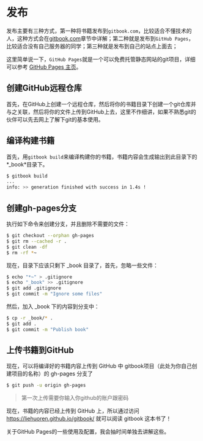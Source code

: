 # 发布

发布主要有三种方式，第一种将书籍发布到`gitbook.com`，比较适合不懂技术的人，这种方式会在[gitbook.com](chapter7.md)章节中详解；第二种就是发布到`GitHub Pages`，比较适合没有自己服务器的同学；第三种就是发布到自己的站点上面去；

这里简单说一下，`GitHub Pages`就是一个可以免费托管静态网站的git项目，详细可以参考 [GitHub Pages 主页](https://pages.github.com/)。

## 创建GitHub远程仓库

首先，在GitHub上创建一个远程仓库，然后将你的书籍目录下创建一个git仓库并与之关联，然后将你的文件上传到GitHub上去，这里不作细讲，如果不熟悉git的伙伴可以先去网上了解下git的基本使用。

## 编译构建书籍

首先，用`gitbook build`来编译构建你的书籍，书籍内容会生成输出到此目录下的*_book*目录下。
```bash
$ gitbook build
...
info: >> generation finished with success in 1.4s !
```

## 创建gh-pages分支

执行如下命令来创建分支，并且删除不需要的文件：

```bash
$ git checkout --orphan gh-pages
$ git rm --cached -r .
$ git clean -df
$ rm -rf *~
```

现在，目录下应该只剩下 _book 目录了，首先，忽略一些文件：
```bash
$ echo "*~" > .gitignore
$ echo "_book" >> .gitignore
$ git add .gitignore
$ git commit -m "Ignore some files"
```
然后，加入 _book 下的内容到分支中：
```bash
$ cp -r _book/* .
$ git add .
$ git commit -m "Publish book"
```

## 上传书籍到GitHub

现在，可以将编译好的书籍内容上传到 GitHub 中 gitbook项目（此处为你自己创建项目的名称）的 gh-pages 分支了

```bash
$ git push -u origin gh-pages
```
> 第一次上传需要你输入你github的账户跟密码

现在，书籍的内容已经上传到 GitHub 上，所以通过访问 https://liehuoren.github.io/gitbook/ 就可以阅读 gitbook 这本书了！

关于GitHub Pages的一些使用及配置，我会抽时间单独去讲解这些。